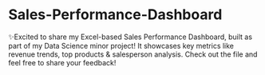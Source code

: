 # Sales-Performance-Dashboard
✨Excited to share my Excel-based Sales Performance Dashboard, built as part of my Data Science minor project! It showcases key metrics like revenue trends, top products &amp; salesperson analysis. Check out the file and feel free to share your feedback!
